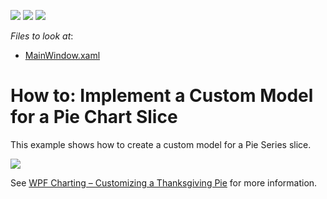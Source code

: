 <!-- default badges list -->
![](https://img.shields.io/endpoint?url=https://codecentral.devexpress.com/api/v1/VersionRange/224447371/19.2.1%2B)
[![](https://img.shields.io/badge/Open_in_DevExpress_Support_Center-FF7200?style=flat-square&logo=DevExpress&logoColor=white)](https://supportcenter.devexpress.com/ticket/details/T836549)
[![](https://img.shields.io/badge/📖_How_to_use_DevExpress_Examples-e9f6fc?style=flat-square)](https://docs.devexpress.com/GeneralInformation/403183)
<!-- default badges end -->
<!-- default file list -->
*Files to look at*:

* [MainWindow.xaml](./CS/WpfApplication2/MainWindow.xaml)
<!-- default file list end -->

# How to: Implement a Custom Model for a Pie Chart Slice

This example shows how to create a custom model for a Pie Series slice.

![](Images/preview.png)

See [WPF Charting – Customizing a Thanksgiving Pie](https://community.devexpress.com/blogs/analytics/archive/2019/11/27/wpf-charting-customizing-a-thanksgiving-pie.aspx) for more information.

